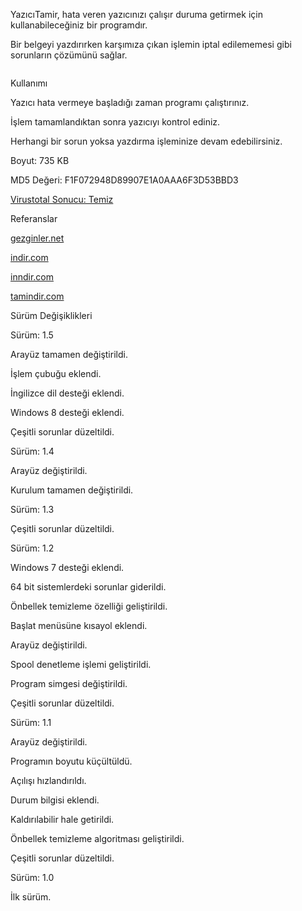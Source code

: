 <p>YazıcıTamir, hata veren yazıcınızı çalışır duruma getirmek için kullanabileceğiniz bir programdır.</p>
<p>Bir belgeyi yazdırırken karşımıza çıkan işlemin iptal edilememesi gibi sorunların çözümünü sağlar.</p>
<p><img src="https://cdn-images-1.medium.com/max/1500/1*LQv0WRGZr9MNhVpCr303aw.jpeg" alt=""></p>
<p>Kullanımı</p>
<p>Yazıcı hata vermeye başladığı zaman programı çalıştırınız.</p>
<p>İşlem tamamlandıktan sonra yazıcıyı kontrol ediniz.</p>
<p>Herhangi bir sorun yoksa yazdırma işleminize devam edebilirsiniz.</p>
<p>Boyut: 735 KB</p>
<p>MD5 Değeri: F1F072948D89907E1A0AAA6F3D53BBD3</p>
<p><a href="https://www.virustotal.com/tr/file/fb1dfa2b692b55d2a052eaf45a8cdb1fe280d86c18266d03a1474366b9662835/analysis/1372986941">Virustotal Sonucu: Temiz</a></p>
<p>Referanslar</p>
<p><a href="http://www.gezginler.net/indir/koker-yazici-tamir.html">gezginler.net</a></p>
<p><a href="http://www.indir.com/koker-yazici-tamir">indir.com</a></p>
<p><a href="http://www.inndir.com/Koker-Yazici-Tamir-49928p.html">inndir.com</a></p>
<p><a href="http://www.tamindir.com/koker-yazici-tamir/">tamindir.com</a></p>
<p>Sürüm Değişiklikleri</p>
<p>Sürüm: 1.5</p>
<p>Arayüz tamamen değiştirildi.</p>
<p>İşlem çubuğu eklendi.</p>
<p>İngilizce dil desteği eklendi.</p>
<p>Windows 8 desteği eklendi.</p>
<p>Çeşitli sorunlar düzeltildi.</p>
<p>Sürüm: 1.4</p>
<p>Arayüz değiştirildi.</p>
<p>Kurulum tamamen değiştirildi.</p>
<p>Sürüm: 1.3</p>
<p>Çeşitli sorunlar düzeltildi.</p>
<p>Sürüm: 1.2</p>
<p>Windows 7 desteği eklendi.</p>
<p>64 bit sistemlerdeki sorunlar giderildi.</p>
<p>Önbellek temizleme özelliği geliştirildi.</p>
<p>Başlat menüsüne kısayol eklendi.</p>
<p>Arayüz değiştirildi.</p>
<p>Spool denetleme işlemi geliştirildi.</p>
<p>Program simgesi değiştirildi.</p>
<p>Çeşitli sorunlar düzeltildi.</p>
<p>Sürüm: 1.1</p>
<p>Arayüz değiştirildi.</p>
<p>Programın boyutu küçültüldü.</p>
<p>Açılışı hızlandırıldı.</p>
<p>Durum bilgisi eklendi.</p>
<p>Kaldırılabilir hale getirildi.</p>
<p>Önbellek temizleme algoritması geliştirildi.</p>
<p>Çeşitli sorunlar düzeltildi.</p>
<p>Sürüm: 1.0</p>
<p>İlk sürüm.</p>

